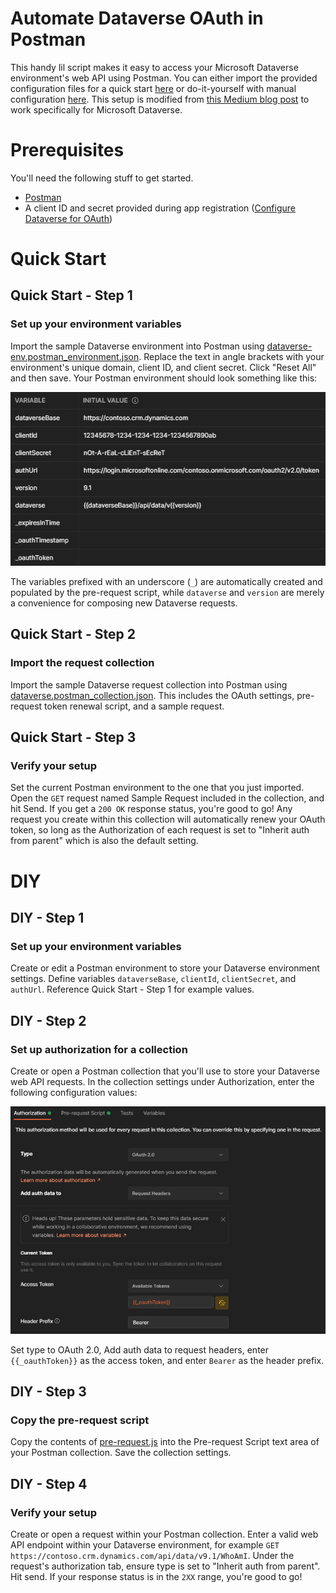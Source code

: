 # Automate Dataverse OAuth in Postman

This handy lil script makes it easy to access your Microsoft Dataverse environment's web API using Postman. You can either import the provided configuration files for a quick start [here](#quick-start) or do-it-yourself with manual configuration [here](#diy). This setup is modified from [this Medium blog post](https://medium.com/@allen.helton/how-to-automate-oauth2-token-renewal-in-postman-864420d381a0) to work  specifically for Microsoft Dataverse.

# Prerequisites

You'll need the following stuff to get started.
- [Postman](https://www.postman.com/downloads/)
- A client ID and secret provided during app registration ([Configure Dataverse for OAuth](https://docs.microsoft.com/en-us/powerapps/developer/data-platform/authenticate-oauth))

# Quick Start

## Quick Start - Step 1
### Set up your environment variables

Import the sample Dataverse environment into Postman using [dataverse-env.postman_environment.json](./dataverse-env.postman_environment.json). Replace the text in angle brackets with your environment's unique domain, client ID, and client secret. Click "Reset All" and then save. Your Postman environment should look something like this:

![Example Postman environment variables](./images/variables.png)

The variables prefixed with an underscore (`_`) are automatically created and populated by the pre-request script, while `dataverse` and `version` are merely a convenience for composing new Dataverse requests.

## Quick Start - Step 2
### Import the request collection

Import the sample Dataverse request collection into Postman using [dataverse.postman_collection.json](./dataverse.postman_collection.json). This includes the OAuth settings, pre-request token renewal script, and a sample request.

## Quick Start - Step 3
### Verify your setup

Set the current Postman environment to the one that you just imported. Open the `GET` request named Sample Request included in the collection, and hit Send. If you get a `200 OK` response status, you're good to go! Any request you create within this collection will automatically renew your OAuth token, so long as the Authorization of each request is set to "Inherit auth from parent" which is also the default setting.


# DIY

## DIY - Step 1
### Set up your environment variables

Create or edit a Postman environment to store your Dataverse environment settings. Define variables `dataverseBase`, `clientId`, `clientSecret`, and `authUrl`. Reference Quick Start - Step 1 for example values.

## DIY - Step 2
### Set up authorization for a collection

Create or open a Postman collection that you'll use to store your Dataverse web API requests. In the collection settings under Authorization, enter the following configuration values:

![Example Postman collection authorization settings](./images/authorization.png)

Set type to OAuth 2.0, Add auth data to request headers, enter `{{_oauthToken}}` as the access token, and enter `Bearer` as the header prefix.

## DIY - Step 3
### Copy the pre-request script

Copy the contents of [pre-request.js](./pre-request.js) into the Pre-request Script text area of your Postman collection. Save the collection settings.

## DIY - Step 4
### Verify your setup

Create or open a request within your Postman collection. Enter a valid web API endpoint within your Dataverse environment, for example `GET https://contoso.crm.dynamics.com/api/data/v9.1/WhoAmI`. Under the request's authorization tab, ensure type is set to "Inherit auth from parent". Hit send. If your response status is in the `2XX` range, you're good to go!
